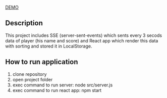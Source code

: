 [DEMO](https://tarasulko.github.io/Players_Score/)

## Description
This project includes SSE (server-sent-events) which sents every 3 secods data of player (his name and score) and React app which render this data with sorting and stored it in LocalStorage.

## How to run application
1. clone repository
2. open project folder
3. exec command to run server: node src/server.js
4. exec command to run react app: npm start
